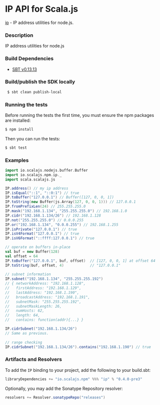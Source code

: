 IP API for Scala.js
================================
[ip](https://www.npmjs.com/package/ip) - IP address utilities for node.js.

### Description

IP address utilities for node.js

### Build Dependencies

* [SBT v0.13.13](http://www.scala-sbt.org/download.html)

### Build/publish the SDK locally

```bash
 $ sbt clean publish-local
```

### Running the tests

Before running the tests the first time, you must ensure the npm packages are installed:

```bash
$ npm install
```

Then you can run the tests:

```bash
$ sbt test
```

### Examples

```scala
import io.scalajs.nodejs.buffer.Buffer
import io.scalajs.npm.ip._
import scala.scalajs.js

IP.address() // my ip address
IP.isEqual("::1", "::0:1") // true
IP.toBuffer("127.0.0.1") // Buffer([127, 0, 0, 1])
IP.toString(new Buffer(js.Array(127, 0, 0, 1))) // 127.0.0.1
IP.fromPrefixLen(24) // 255.255.255.0
IP.mask("192.168.1.134", "255.255.255.0") // 192.168.1.0
IP.cidr("192.168.1.134/26") // 192.168.1.128
IP.not("255.255.255.0") // 0.0.0.255
IP.or("192.168.1.134", "0.0.0.255") // 192.168.1.255
IP.isPrivate("127.0.0.1") // true
IP.isV4Format("127.0.0.1") // true
IP.isV6Format("::ffff:127.0.0.1") // true

// operate on buffers in-place 
val buf = new Buffer(128)
val offset = 64
IP.toBuffer("127.0.0.1", buf, offset)  // [127, 0, 0, 1] at offset 64
IP.toString(buf, offset, 4)            // "127.0.0.1"
 
// subnet information 
IP.subnet("192.168.1.134", "255.255.255.192")
// { networkAddress: "192.168.1.128", 
//   firstAddress: "192.168.1.129", 
//   lastAddress: "192.168.1.190", 
//   broadcastAddress: "192.168.1.191", 
//   subnetMask: "255.255.255.192", 
//   subnetMaskLength: 26, 
//   numHosts: 62, 
//   length: 64, 
//   contains: function(addr){...} } 

IP.cidrSubnet("192.168.1.134/26")
// Same as previous. 
 
// range checking 
IP.cidrSubnet("192.168.1.134/26").contains("192.168.1.190") // true 
```

### Artifacts and Resolvers

To add the `IP` binding to your project, add the following to your build.sbt:  

```sbt
libraryDependencies += "io.scalajs.npm" %%% "ip" % "0.4.0-pre3"
```

Optionally, you may add the Sonatype Repository resolver:

```sbt   
resolvers += Resolver.sonatypeRepo("releases") 
```